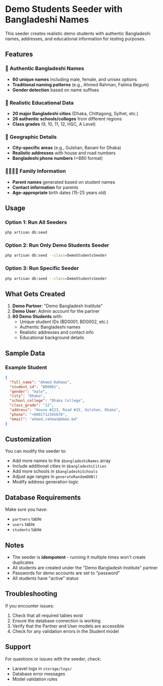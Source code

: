 # Demo Students Seeder with Bangladeshi Names

This seeder creates realistic demo students with authentic Bangladeshi names, addresses, and educational information for testing purposes.

## Features

### 🌟 **Authentic Bangladeshi Names**
- **60 unique names** including male, female, and unisex options
- **Traditional naming patterns** (e.g., Ahmed Rahman, Fatima Begum)
- **Gender detection** based on name suffixes

### 🏫 **Realistic Educational Data**
- **20 major Bangladeshi cities** (Dhaka, Chittagong, Sylhet, etc.)
- **26 authentic schools/colleges** from different regions
- **Class grades** (9, 10, 11, 12, HSC, A Level)

### 📍 **Geographic Details**
- **City-specific areas** (e.g., Gulshan, Banani for Dhaka)
- **Realistic addresses** with house and road numbers
- **Bangladeshi phone numbers** (+880 format)

### 👨‍👩‍👧‍👦 **Family Information**
- **Parent names** generated based on student names
- **Contact information** for parents
- **Age-appropriate** birth dates (15-25 years old)

## Usage

### Option 1: Run All Seeders
```bash
php artisan db:seed
```

### Option 2: Run Only Demo Students Seeder
```bash
php artisan db:seed --class=DemoStudentsSeeder
```

### Option 3: Run Specific Seeder
```bash
php artisan db:seed --class=DemoStudentsSeeder
```

## What Gets Created

1. **Demo Partner**: "Demo Bangladesh Institute"
2. **Demo User**: Admin account for the partner
3. **60 Demo Students** with:
   - Unique student IDs (BD0001, BD0002, etc.)
   - Authentic Bangladeshi names
   - Realistic addresses and contact info
   - Educational background details

## Sample Data

### Example Student
```json
{
  "full_name": "Ahmed Rahman",
  "student_id": "BD0001",
  "gender": "male",
  "city": "Dhaka",
  "school_college": "Dhaka College",
  "class_grade": "12",
  "address": "House #123, Road #15, Gulshan, Dhaka",
  "phone": "+8801712345678",
  "email": "ahmed.rahman@demo.bd"
}
```

## Customization

You can modify the seeder to:
- Add more names to the `$bangladeshiNames` array
- Include additional cities in `$bangladeshiCities`
- Add more schools in `$bangladeshiSchools`
- Adjust age ranges in `generateRandomDOB()`
- Modify address generation logic

## Database Requirements

Make sure you have:
- `partners` table
- `users` table  
- `students` table

## Notes

- The seeder is **idempotent** - running it multiple times won't create duplicates
- All students are created under the "Demo Bangladesh Institute" partner
- Passwords for demo accounts are set to "password"
- All students have "active" status

## Troubleshooting

If you encounter issues:
1. Check that all required tables exist
2. Ensure the database connection is working
3. Verify that the Partner and User models are accessible
4. Check for any validation errors in the Student model

## Support

For questions or issues with the seeder, check:
- Laravel logs in `storage/logs/`
- Database error messages
- Model validation rules
